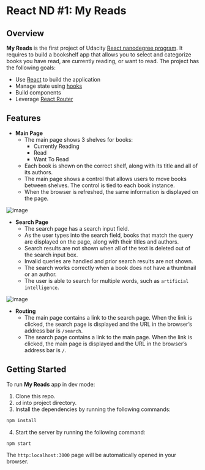 # React ND #1: My Reads
## Overview
**My Reads** is the first project of Udacity [React nanodegree program](https://www.udacity.com/course/react-nanodegree--nd019). It requires to build a bookshelf app that allows you to select and categorize books you have read, are currently reading, or want to read.
The project has the following goals:
* Use [React](https://reactjs.org/) to build the application
* Manage state using [hooks](https://reactjs.org/docs/hooks-overview.html)
* Build components
* Leverage [React Router](https://reactrouter.com/web/guides/quick-start)

## Features
* **Main Page**
    * The main page shows 3 shelves for books:
      * Currently Reading
      * Read
      * Want To Read
    * Each book is shown on the correct shelf, along with its title and all of its authors.
    * The main page shows a control that allows users to move books between shelves. The control is tied to each book instance.
    * When the browser is refreshed, the same information is displayed on the page.
    
![image](https://user-images.githubusercontent.com/53233637/134568456-7e44c0d6-bd64-4ca1-880a-00a9d6550ffe.png)

 * **Search Page**
   * The search page has a search input field.
   * As the user types into the search field, books that match the query are displayed on the page, along with their titles and authors.
   * Search results are not shown when all of the text is deleted out of the search input box.
   * Invalid queries are handled and prior search results are not shown.
   * The search works correctly when a book does not have a thumbnail or an author.
   * The user is able to search for multiple words, such as ```artificial intelligence```.

![image](https://user-images.githubusercontent.com/53233637/134569173-a9724271-6dc1-47fc-b505-1dce38c99799.png)

  * **Routing**
    * The main page contains a link to the search page. When the link is clicked, the search page is displayed and the URL in the browser’s address bar is ```/search```.
    * The search page contains a link to the main page. When the link is clicked, the main page is displayed and the URL in the browser’s address bar is ```/```.

## Getting Started
To run **My Reads** app in dev mode:
1. Clone this repo.
2. ```cd``` into project directory.
3. Install the dependencies by running the following commands:
```sh
npm install
```
4. Start the server by running the following command:
```sh
npm start
```
The ```http:localhost:3000``` page will be automatically opened in your browser.
